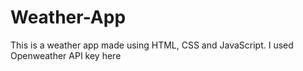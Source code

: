 # Weather-App
This is a weather app made using HTML, CSS and JavaScript. I used Openweather API key here
